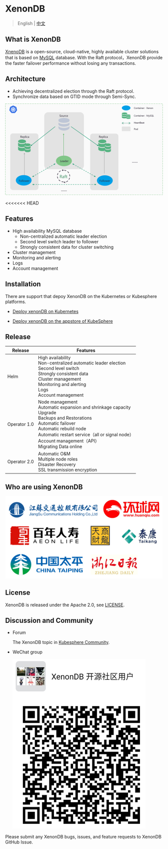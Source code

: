 
# XenonDB

> English | [中文](README_zh.md) 

## What is XenonDB

[XnenoDB](https://github.com/radondb/xenondb) is a open-source, cloud-native, highly available cluster solutions that is based on [MySQL](https://MySQL.org) database. With the Raft protocol，XenonDB provide the faster failover performance without losing any transactions. 

## Architecture

- Achieving decentralized election through the Raft protocol.
- Synchronize data based on GTID mode through Semi-Sync.

![](docs/images/XenonDB_Architecture_1.png)

<<<<<<< HEAD
## Features

- High availability MySQL database
    - Non-centralized automatic leader election
    - Second level switch leader to follower 
    - Strongly consistent data for cluster switching
- Cluster management
- Monitoring and alerting
- Logs
- Account management

## Installation

There are support that depoy XenonDB on the Kubernetes or Kubesphere platforms.

- [Deploy xenonDB on Kubernetes](docs/Kubernetes/deploy_xenondb_on_kubernetes.md) 

- [Deploy xenonDB on the appstore of KubeSphere](docs/KubeSphere/deploy_xenondb_on_kubesphere.md)

## Release

| Release | Features  |
|------|--------|
| Helm | High availability <br> Non-centralized automatic leader election <br>  Second level switch <br> Strongly consistent data <br> Cluster management <br> Monitoring and alerting <br> Logs <br> Account management | 
| Operator 1.0 | Node management <br> Automatic expansion and shrinkage capacity <br> Upgrade <br> Backups and Restorations <br> Automatic failover <br> Automatic rebuild node <br> Automatic restart service（all or signal node）<br> Account management（API）<br> Migrating Data online | 
| Operator 2.0 | Automatic O&M <br> Multiple node roles <br> Disaster Recovery <br> SSL transmission encryption  | 

## Who are using XenonDB

![](docs/images/users.png)

## License

XenonDB is released under the Apache 2.0, see [LICENSE](./LICENSE).

## Discussion and Community

- Forum
  
  The XenonDB topic in [Kubesphere Community](https://github.com/kubesphere/community).

- WeChat group
   
   ![](docs/images/wechat_group.png)

Please submit any XenonDB bugs, issues, and feature requests to XenonDB GitHub Issue.
